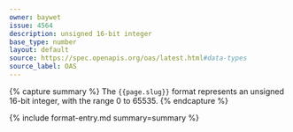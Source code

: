 ```yaml
---
owner: baywet
issue: 4564
description: unsigned 16-bit integer
base_type: number
layout: default
source: https://spec.openapis.org/oas/latest.html#data-types
source_label: OAS
---
```


{% capture summary %}
The `{{page.slug}}` format represents an unsigned 16-bit integer, with the range 0 to 65535.
{% endcapture %}

{% include format-entry.md summary=summary %}

